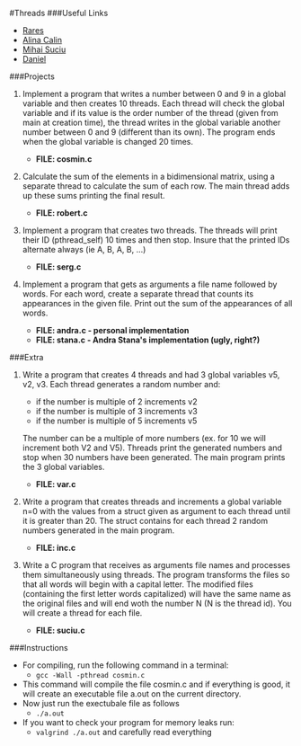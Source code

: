 #Threads
###Useful Links
- [Rares](http://www.cs.ubbcluj.ro/~rares/course/os/res/lab_examples/thr/)
- [Alina Calin](https://www.cs.ubbcluj.ro/~alinacalin/SO/)
- [Mihai Suciu](https://www.cs.ubbcluj.ro/~mihai-suciu/)
- [Daniel](https://www.cs.ubbcluj.ro/~daniel/so/)

###Projects
1. Implement a program that writes a number between 0 and 9 in a global variable and then creates 10 threads. Each thread will check the global variable and if its value is the order number of the thread (given from main at creation time), the thread writes in the global variable another number between 0 and 9 (different than its own). The program ends when the global variable is changed 20 times.
    - **FILE: cosmin.c**

2. Calculate the sum of the elements in a bidimensional matrix, using a separate thread to calculate the sum of each row. The main thread adds up these sums printing the final result.
    - **FILE: robert.c**

3. Implement a program that creates two threads. The threads will print their ID (pthread_self) 10 times and then stop. Insure that the printed IDs alternate always (ie A, B, A, B, ...)
    - **FILE: serg.c**

4. Implement a program that gets as arguments a file name followed by words. For each word, create a separate thread that counts its appearances in the given file.  Print out the sum of the appearances of all words.
    - **FILE: andra.c - personal implementation**
    - **FILE: stana.c - Andra Stana's implementation (ugly, right?)**

###Extra
1.  Write a program that creates 4 threads and had 3 global variables v5, v2, v3. Each thread generates a random number and:
    - if the number is multiple of 2 increments v2
    - if the number is multiple of 3 increments v3
    - if the number is multiple of 5 increments v5

    The number can be a multiple of more numbers (ex. for 10 we will increment both V2 and V5). Threads print the generated numbers and stop when 30 numbers have been generated. The main program prints the 3 global variables.
    - **FILE: var.c**

2. Write a program that creates threads and increments a global variable n=0 with the values from a struct given as argument to each thread until it is greater than 20. The struct contains for each thread 2 random numbers generated in the main program.
    - **FILE: inc.c**

3. Write a C program that receives as arguments file names and processes them simultaneously using threads. The program transforms the files so that all words will begin with a capital letter. The modified files (containing the first letter words capitalized) will have the same name as the original files and will end woth the number N (N is the thread id). You will create a thread for each file.
    - **FILE: suciu.c**

###Instructions
-   For compiling, run the following command in a terminal:
    -   `gcc -Wall -pthread cosmin.c`
-   This command will compile the file cosmin.c and if everything is good, it will create an executable file a.out on the current directory.
-   Now just run the exectubale file as follows
    -   `./a.out`
-   If you want to check your program for memory leaks run:
    -   `valgrind ./a.out` and carefully read everything
